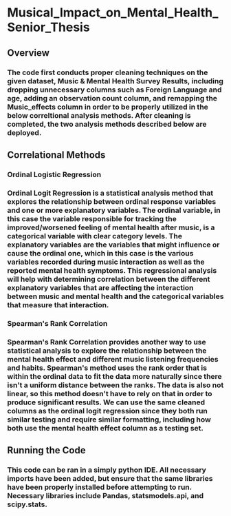 # Musical_Impact_on_Mental_Health_Senior_Thesis

## Overview
### The code first conducts proper cleaning techniques on the given dataset, Music & Mental Health Survey Results, including dropping unnecessary columns such as Foreign Language and age, adding an observation count column, and remapping the Music_effects column in order to be properly utilized in the below correltional analysis methods. After cleaning is completed, the two analysis methods described below are deployed. 

## Correlational Methods
### Ordinal Logistic Regression
### Ordinal Logit Regression is a statistical analysis method that explores the relationship between ordinal response variables and one or more explanatory variables. The ordinal variable, in this case the variable responsible for tracking the improved/worsened feeling of mental health after music, is a categorical variable with clear category levels. The explanatory variables are the variables that might influence or cause the ordinal one, which in this case is the various variables recorded during music interaction as well as the reported mental health symptoms. This regressional analysis will help with determining correlation between the different explanatory variables that are affecting the interaction between music and mental health and the categorical variables that measure that interaction.
### Spearman's Rank Correlation
### Spearman's Rank Correlation provides another way to use statistical analysis to explore the relationship between the mental health effect and different music listening frequencies and habits. Spearman's method uses the rank order that is within the ordinal data to fit the data more naturally since there isn't a uniform distance between the ranks. The data is also not linear, so this method doesn't have to rely on that in order to produce significant results. We can use the same cleaned columns as the ordinal logit regression since they both run similar testing and require similar formatting, including how both use the mental health effect column as a testing set.

## Running the Code
### This code can be ran in a simply python IDE. All necessary imports have been added, but ensure that the same libraries have been properly installed before attempting to run. Necessary libraries include Pandas, statsmodels.api, and scipy.stats. 

